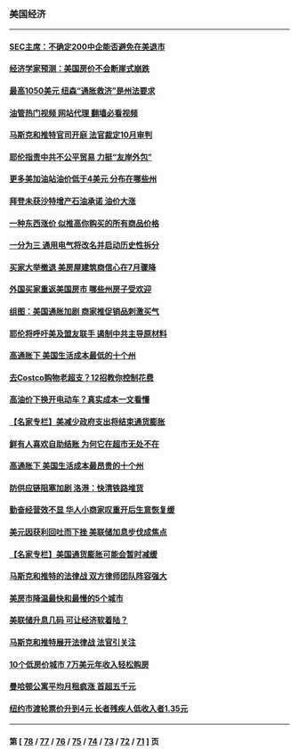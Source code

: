 ### 美国经济
---
#### [SEC主席：不确定200中企能否避免在美退市](../../pages/ncid1078158/n13785490.md?07210445) 
#### [经济学家预测：美国房价不会断崖式崩跌](../../pages/ncid1078158/n13784909.md?07210445) 
#### [最高1050美元 纽森“通胀救济”是州法要求](../../pages/ncid1078158/n13784812.md?07210445) 
#### [油管热门视频 网站代理 翻墙必看视频](http://209.222.30.114:81/youtube.html?07210445)
#### [马斯克和推特官司开庭 法官裁定10月审判](../../pages/ncid1078158/n13784662.md?07210445) 
#### [耶伦指责中共不公平贸易 力挺“友岸外包”](../../pages/ncid1078158/n13784676.md?07210445) 
#### [更多美加油站油价低于4美元 分布在哪些州](../../pages/ncid1078158/n13784159.md?07210445) 
#### [拜登未获沙特增产石油承诺 油价大涨](../../pages/ncid1078158/n13784061.md?07210445) 
#### [一种东西涨价 似推高你购买的所有商品价格](../../pages/ncid1078158/n13782523.md?07210445) 
#### [一分为三 通用电气将改名并启动历史性拆分](../../pages/ncid1078158/n13783980.md?07210445) 
#### [买家大举撤退 美房屋建筑商信心在7月骤降](../../pages/ncid1078158/n13783979.md?07210445) 
#### [外国买家重返美国房市 哪些州房子受欢迎](../../pages/ncid1078158/n13783875.md?07210445) 
#### [组图：美国通胀加剧 商家推促销品刺激买气](../../pages/ncid1078158/n13783558.md?07210445) 
#### [耶伦将呼吁美及盟友联手 遏制中共主导原材料](../../pages/ncid1078158/n13783693.md?07210445) 
#### [高通胀下 美国生活成本最低的十个州](../../pages/ncid1078158/n13781967.md?07210445) 
#### [去Costco购物老超支？12招教你控制花费](../../pages/ncid1078158/n13778048.md?07210445) 
#### [高油价下换开电动车？真实成本一文看懂](../../pages/ncid1078158/n13778160.md?07210445) 
#### [【名家专栏】美减少政府支出将结束通货膨胀](../../pages/ncid1078158/n13782258.md?07210445) 
#### [鲜有人喜欢自助结账 为何它在超市无处不在](../../pages/ncid1078158/n13778829.md?07210445) 
#### [高通胀下 美国生活成本最昂贵的十个州](../../pages/ncid1078158/n13781891.md?07210445) 
#### [防供应链阻塞加剧 洛港：快清铁路堆货](../../pages/ncid1078158/n13782111.md?07210445) 
#### [勤奋经营效不显 华人小商家叹重开后生意恢复缓](../../pages/ncid1078158/n13781952.md?07210445) 
#### [美元因获利回吐而下挫 美联储加息步伐成焦点](../../pages/ncid1078158/n13781888.md?07210445) 
#### [【名家专栏】美国通货膨胀可能会暂时减缓](../../pages/ncid1078158/n13781618.md?07210445) 
#### [马斯克和推特的法律战 双方律师团队阵容强大](../../pages/ncid1078158/n13781799.md?07210445) 
#### [美房市降温最快和最慢的5个城市](../../pages/ncid1078158/n13781887.md?07210445) 
#### [美联储升息几码 可让经济软着陆？](../../pages/ncid1078158/n13781823.md?07210445) 
#### [马斯克和推特展开法律战 法官引关注](../../pages/ncid1078158/n13781693.md?07210445) 
#### [10个低房价城市 7万美元年收入轻松购房](../../pages/ncid1078158/n13781296.md?07210445) 
#### [曼哈顿公寓平均月租疯涨 首超五千元](../../pages/ncid1078158/n13781263.md?07210445) 
#### [纽约市渡轮票价升到4元 长者残疾人低收入者1.35元](../../pages/ncid1078158/n13781261.md?07210445) 

---
#### 第 [ [78](./78.md?07210445) / [77](./77.md?07210445) / [76](./76.md?07210445) / [75](./75.md?07210445) / [74](./74.md?07210445) / [73](./73.md?07210445) / [72](./72.md?07210445) / [71](./71.md?07210445) ] 页
